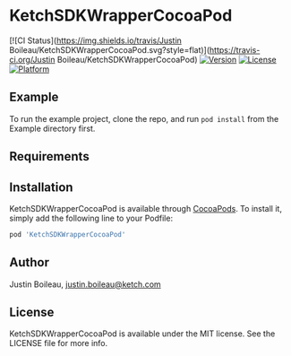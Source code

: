 # KetchSDKWrapperCocoaPod

[![CI Status](https://img.shields.io/travis/Justin Boileau/KetchSDKWrapperCocoaPod.svg?style=flat)](https://travis-ci.org/Justin Boileau/KetchSDKWrapperCocoaPod)
[![Version](https://img.shields.io/cocoapods/v/KetchSDKWrapperCocoaPod.svg?style=flat)](https://cocoapods.org/pods/KetchSDKWrapperCocoaPod)
[![License](https://img.shields.io/cocoapods/l/KetchSDKWrapperCocoaPod.svg?style=flat)](https://cocoapods.org/pods/KetchSDKWrapperCocoaPod)
[![Platform](https://img.shields.io/cocoapods/p/KetchSDKWrapperCocoaPod.svg?style=flat)](https://cocoapods.org/pods/KetchSDKWrapperCocoaPod)

## Example

To run the example project, clone the repo, and run `pod install` from the Example directory first.

## Requirements

## Installation

KetchSDKWrapperCocoaPod is available through [CocoaPods](https://cocoapods.org). To install
it, simply add the following line to your Podfile:

```ruby
pod 'KetchSDKWrapperCocoaPod'
```

## Author

Justin Boileau, justin.boileau@ketch.com

## License

KetchSDKWrapperCocoaPod is available under the MIT license. See the LICENSE file for more info.
